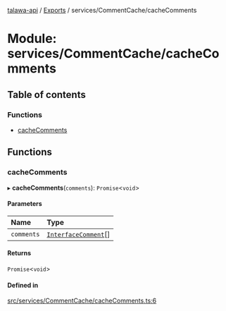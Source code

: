 [talawa-api](../README.md) / [Exports](../modules.md) / services/CommentCache/cacheComments

# Module: services/CommentCache/cacheComments

## Table of contents

### Functions

- [cacheComments](services_CommentCache_cacheComments.md#cachecomments)

## Functions

### cacheComments

▸ **cacheComments**(`comments`): `Promise`\<`void`\>

#### Parameters

| Name | Type |
| :------ | :------ |
| `comments` | [`InterfaceComment`](../interfaces/models_Comment.InterfaceComment.md)[] |

#### Returns

`Promise`\<`void`\>

#### Defined in

[src/services/CommentCache/cacheComments.ts:6](https://github.com/PalisadoesFoundation/talawa-api/blob/cf57ca9/src/services/CommentCache/cacheComments.ts#L6)
